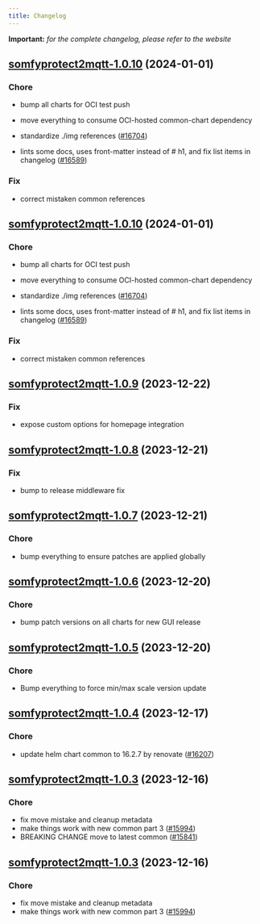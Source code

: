 ```yaml
---
title: Changelog
---
```


**Important:**
*for the complete changelog, please refer to the website*



## [somfyprotect2mqtt-1.0.10](https://github.com/truecharts/charts/compare/somfyprotect2mqtt-1.0.9...somfyprotect2mqtt-1.0.10) (2024-01-01)

### Chore



- bump all charts for OCI test push

- move everything to consume OCI-hosted common-chart dependency

- standardize ./img references ([#16704](https://github.com/truecharts/charts/issues/16704))

- lints some docs, uses front-matter instead of # h1, and fix list items in changelog ([#16589](https://github.com/truecharts/charts/issues/16589))

### Fix



- correct mistaken common references


## [somfyprotect2mqtt-1.0.10](https://github.com/truecharts/charts/compare/somfyprotect2mqtt-1.0.9...somfyprotect2mqtt-1.0.10) (2024-01-01)

### Chore



- bump all charts for OCI test push

- move everything to consume OCI-hosted common-chart dependency

- standardize ./img references ([#16704](https://github.com/truecharts/charts/issues/16704))

- lints some docs, uses front-matter instead of # h1, and fix list items in changelog ([#16589](https://github.com/truecharts/charts/issues/16589))

### Fix



- correct mistaken common references
## [somfyprotect2mqtt-1.0.9](https://github.com/truecharts/charts/compare/somfyprotect2mqtt-1.0.8...somfyprotect2mqtt-1.0.9) (2023-12-22)

### Fix

- expose custom options for homepage integration

## [somfyprotect2mqtt-1.0.8](https://github.com/truecharts/charts/compare/somfyprotect2mqtt-1.0.7...somfyprotect2mqtt-1.0.8) (2023-12-21)

### Fix

- bump to release middleware fix

## [somfyprotect2mqtt-1.0.7](https://github.com/truecharts/charts/compare/somfyprotect2mqtt-1.0.6...somfyprotect2mqtt-1.0.7) (2023-12-21)

### Chore

- bump everything to ensure patches are applied globally

## [somfyprotect2mqtt-1.0.6](https://github.com/truecharts/charts/compare/somfyprotect2mqtt-1.0.5...somfyprotect2mqtt-1.0.6) (2023-12-20)

### Chore

- bump patch versions on all charts for new GUI release

## [somfyprotect2mqtt-1.0.5](https://github.com/truecharts/charts/compare/somfyprotect2mqtt-1.0.4...somfyprotect2mqtt-1.0.5) (2023-12-20)

### Chore

- Bump everything to force min/max scale version update

## [somfyprotect2mqtt-1.0.4](https://github.com/truecharts/charts/compare/somfyprotect2mqtt-1.0.3...somfyprotect2mqtt-1.0.4) (2023-12-17)

### Chore

- update helm chart common to 16.2.7 by renovate ([#16207](https://github.com/truecharts/charts/issues/16207))

## [somfyprotect2mqtt-1.0.3](https://github.com/truecharts/charts/compare/somfyprotect2mqtt-0.0.5...somfyprotect2mqtt-1.0.3) (2023-12-16)

### Chore

- fix move mistake and cleanup metadata
- make things work with new common part 3 ([#15994](https://github.com/truecharts/charts/issues/15994))
- BREAKING CHANGE move to latest common ([#15841](https://github.com/truecharts/charts/issues/15841))

## [somfyprotect2mqtt-1.0.3](https://github.com/truecharts/charts/compare/somfyprotect2mqtt-0.0.5...somfyprotect2mqtt-1.0.3) (2023-12-16)

### Chore

- fix move mistake and cleanup metadata
- make things work with new common part 3 ([#15994](https://github.com/truecharts/charts/issues/15994))
